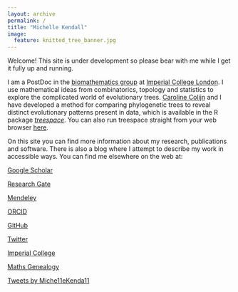 ```yaml
---
layout: archive
permalink: /
title: "Michelle Kendall"
image:
  feature: knitted_tree_banner.jpg
---
```


Welcome! This site is under development so please bear with me while I get it fully up and running.

I am a PostDoc in the <a href="http://www.imperial.ac.uk/biomathematics-group" target="_blank">biomathematics group</a> at <a href="https://www.imperial.ac.uk/" target="_blank">Imperial College London</a>. 
I use mathematical ideas from combinatorics, topology and statistics to explore the complicated world of evolutionary trees. 
<a href="http://www.imperial.ac.uk/people/c.colijn" target="_blank">Caroline Colijn</a> and I have developed a method for comparing phylogenetic trees to reveal distinct evolutionary patterns present in data, which is available in the R package <a href="https://cran.rstudio.com/web/packages/treespace/index.html" target="_blank">*treespace*</a>. 
You can also run treespace straight from your web browser <a href="http://shiny.imperial-stats-experimental.co.uk/users/mlkendal/treespace/" target="_blank">here</a>.

On this site you can find more information about my research, publications and software. There is also a blog where I attempt to describe my work in accessible ways. You can find me elsewhere on the web at:

<i class="ai ai-google-scholar ai-2x"></i> <a href="https://scholar.google.co.uk/citations?user=CAzbfakAAAAJ&hl=en" target="_blank">  Google Scholar</a>

<i class="ai ai-researchgate ai-2x"></i> <a href="https://www.researchgate.net/profile/Michelle_Kendall" target="_blank">  Research Gate</a>

<i class="ai ai-mendeley ai-2x"></i> <a href="https://www.mendeley.com/profiles/michelle-kendall1/" target="_blank">  Mendeley</a>

<i class="ai ai-orcid ai-2x"></i> <a href="https://orcid.org/0000-0001-7344-7071" target="_blank">  ORCID</a> 

<i class="fa fa-github fa-2x"></i> <a href="https://github.com/MichelleKendall" target="_blank">  GitHub</a>

<i class="fa fa-twitter fa-2x"></i> <a href="https://twitter.com/Miche11eKenda11" target="_blank">  Twitter</a>

<i class="fa fa-circle-o fa-2x"></i> <a href="http://www.imperial.ac.uk/people/m.kendall" target="_blank">  Imperial College</a>

<i class="fa fa-circle-o fa-2x" aria-hidden="true"></i> <a href="http://genealogy.math.ndsu.nodak.edu/id.php?id=181879" target="_blank">  Maths Genealogy</a>

<a class="twitter-timeline tw-align-right" data-width="400" data-height="600" data-theme="light" data-link-color="#2B7BB9" href="https://twitter.com/Miche11eKenda11?ref_src=twsrc%5Etfw">Tweets by Miche11eKenda11</a> <script async src="https://platform.twitter.com/widgets.js" charset="utf-8"></script>          
